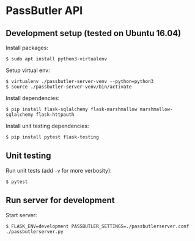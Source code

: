 # PassButler API

## Development setup (tested on Ubuntu 16.04)

Install packages:

    $ sudo apt install python3-virtualenv

Setup virtual env:

    $ virtualenv ./passbutler-server-venv --python=python3
    $ source ./passbutler-server-venv/bin/activate

Install dependencies:

    $ pip install flask-sqlalchemy flask-marshmallow marshmallow-sqlalchemy flask-httpauth

Install unit testing dependencies:

    $ pip install pytest flask-testing

## Unit testing

Run unit tests (add `-v` for more verbosity):

    $ pytest

## Run server for development

Start server:

    $ FLASK_ENV=development PASSBUTLER_SETTINGS=./passbutlerserver.conf ./passbutlerserver.py

